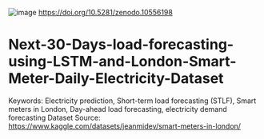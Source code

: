 ![image](https://github.com/rayhanhemel/Next-30-Days-load-forecasting-using-LSTM-and-London-Smart-Meter-Daily-Electricity-Dataset/assets/15631961/9d4ac522-5f6a-4a8f-9236-436b2d59a941)
https://doi.org/10.5281/zenodo.10556198

# Next-30-Days-load-forecasting-using-LSTM-and-London-Smart-Meter-Daily-Electricity-Dataset
Keywords: Electricity prediction, Short-term load forecasting (STLF), Smart meters in London, Day-ahead load forecasting, electricity demand forecasting
Dataset Source: https://www.kaggle.com/datasets/jeanmidev/smart-meters-in-london/
